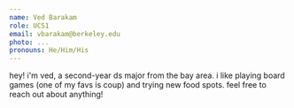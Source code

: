 ```yaml
---
name: Ved Barakam
role: UCS1
email: vbarakam@berkeley.edu
photo: ...
pronouns: He/Him/His
---
```

hey! i'm ved, a second-year ds major from the bay area. i like playing board games (one of my favs is coup) and trying new food spots. feel free to reach out about anything!